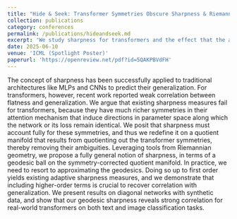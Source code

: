 ```yaml
---
title: "Hide & Seek: Transformer Symmetries Obscure Sharpness & Riemannian Geometry Finds It"
collection: publications
category: conferences
permalink: /publications/hideandseek.md
excerpt: 'We study sharpness for transformers and the effect that the attention mechanism symmetries has on the link betwween sharpness and generalization.'
date: 2025-06-10
venue: 'ICML (Spotlight Poster)'
paperurl: 'https://openreview.net/pdf?id=5QAKPBVdFH'
---
```


The concept of sharpness has been successfully applied to traditional architectures like MLPs and CNNs to predict their generalization. For transformers, however, recent work reported weak correlation between flatness and generalization. We argue that existing sharpness measures fail for transformers, because they have much richer symmetries in their attention mechanism that induce directions in parameter space along which the network or its loss remain identical. We posit that sharpness must account fully for these symmetries, and thus we redefine it on a quotient manifold that results from quotienting out the transformer symmetries, thereby removing their ambiguities. Leveraging tools from Riemannian geometry, we propose a fully general notion of sharpness, in terms of a geodesic ball on the symmetry-corrected quotient manifold. In practice, we need to resort to approximating the geodesics. Doing so up to first order yields existing adaptive sharpness measures, and we demonstrate that including higher-order terms is crucial to recover correlation with generalization. We present results on diagonal networks with synthetic data, and show that our geodesic sharpness reveals strong correlation for real-world transformers on both text and image classification tasks. 

